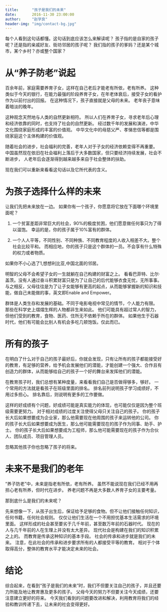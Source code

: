 ```yaml
---
title:      "孩子是我们的未来"
date:       2016-11-30 23:00:00
author:     "赵学良"
header-img: "img/contact-bg.jpg"
---
```


每个人看到这句话都懂。这句话到底应该怎么来解读呢？
孩子指的是自家的孩子呢？还是指的亲戚好友、街坊邻居的孩子呢？
我们指的孩子的爹妈？还是某个城市，某个乡村？亦或整个国家？

# 从“养子防老”说起

百余年前，家庭需要养育子女，这样在自己老后才能老有所依，老有所养。
这种类似于今天的银行，在能力最强的阶段养育子女，在年老体衰后，接受子女的看护作为以前付出的回报。
在这种情况下，孩子直接就是父母的未来。
老年丧子意味着暗淡的晚年。

这种观念天然地与人类的自然更新相符。
所以人们在养育子女，寻求老年后心理和经济依靠的同时，也支持了社会的自然更新。
经过数千年的发展和演进，中华文化围绕家庭形成的丰富的价值观。
中华文化中的母慈父严、孝悌忠信等都是围绕家庭这个主体构建的价值观。

随着社会的进步，社会福利的完善，老年人对于子女的经济依赖变得不再重要。
中国虽然现在依旧在社会福利上落后于大多数国家，但只要经济持续发展，社会不断进步，
人老年后会逐渐得到越来越多来自于社会整体的扶助。

现在我们可以重新来看看这句话以及它所代表的含义。

# 为孩子选择什么样的未来

让我们先把未来放在一边。
如果你有一个孩子，你愿意将它放在下面哪个环境里面呢？

1. 一个贫富差距非常巨大的社会，90%的极度贫困，他们愿意做任何事只为了得以温饱。
幸运的是，你的孩子属于10%富有的群体。

2. 一个人人平等，不同性别、不同种族、不同教育程度的人收入相差不大。整个社会比较平和。
而相应地，你的孩子只是这个群体的一员。不会享有什么特殊的权力或者物质。

如果你不小心选了1,想想利比亚,中国北面的邻居。

明智的父母不会希望子女的一生就躺在自己构建的财富之上。
看看巴菲特、比尔·盖茨。没有人通过奋斗积累财富只是为了让自己的后代能够衣食无忧，无所事事。
与之相反，父母往往是为了让子女能够有更高的起点，从而能够掌握新的知识和技能，做自己未能做的事，英文即Enable and Empower。

群体是人类生存和发展的基础。不同于电影电视中常见的情节，个人能力有限。
那些在科学史上熠熠生辉的人物都非生来如此。
他们可能具有超过常人的智力，但他们受到的教育，食物、医药、住所无不依赖于所在的群体。
如果他生于石器时代，他们有可能会比别人有机会多吃几顿饱饭。仅此而已。


# 所有的孩子

在明白了什么对于自己的孩子最好后，你就会发现，只有让所有的孩子都能接受好的教育，有足够的营养，给予机会发展他们的潜能，才能创建一个强大、合作且有创造力的群体，从而能够给自己的孩子一个好的舞台来发挥他们的潜能。

在教育孩子时，我们总想有某种度量，来看看我们自己是否做得够多，够好。
一个常用的方法就是看孩子在班级里面的排名。
排名前列说明孩子学习成绩好，不用过多担心。
排名靠后，则说明有更多的工作要做。

这样的好成绩有个问题，好成绩可能是真实能力的体现，也可能仅仅是因为整个班级需要更努力。
对于相对成绩的过度关注使得父母只关注自己的孩子。
你的孩子长大后如果想要成为企业家，那么他需要现在他周围的孩子来运转他的公司。
你的孩子长大后如果想要成为医生，那么他可能需要现在的孩子作为同事、助手、护士。
你的孩子长大后如果想要成为工程师，那么他可能需要现在的孩子作为合伙人、团队成员、项目管理人员。

忽略其他孩子你也忽略了孩子的将来。

# 未来不是我们的老年

“养子防老”中，未来是指老有所依，老有所养。
虽然不能说现在我们已经不用再担心老有所养，但时代在进步。
养老问题不再是大多数人养育子女的主要考量。

那到底什么是我们的未来呢？

先来想像一下，从孩子出生后，保证给予足够的食物。但不让他们接触任何知识，任何书籍，任何社会规则。
仅仅让他们生活在一个不用担忧基本生活需求的环境里面。
这样形成的社会甚至要劣于几千年前，甚至数万年前的石器时代。
现在的人与几千年前的人在生理上并没有太大差异。
现代社会是构建在我们的知识积累之上的。
而教育是传承这种知识的基本手段。
社会的传承和进步就是我们的未来。
注意，在此社会的传承和进步要求所有的人都接受平等的教育。
相对于个体取得高分，整体的教育水平才能决定未来的社会。

# 结论

综合起来，在看到“孩子是我们的未来”时，我们不但要关注自己的孩子，并且还要力所能及地让教育惠及更多的孩子。
父母今天的努力不但要关注今天成绩，还要注意建立更好的将来。
今天我们看到的问题要改进和解决，利用教育将我们的经验和教训传递下去，让未来的社会变得更好。



